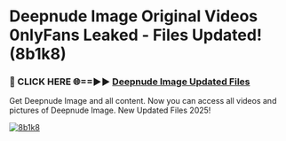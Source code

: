 # Deepnude Image Original Videos 0nlyFans Leaked - Files Updated! (8b1k8)

<h3>🔴 CLICK HERE 🌐==►► <a href="https://tinyurl.com/y5r63du9" rel="nofollow">Deepnude Image Updated Files</a></h3>

Get Deepnude Image and all content. Now you can access all videos and pictures of Deepnude Image. New Updated Files 2025!

[![8b1k8](https://i.imgur.com/UVo9nyh.gif)](https://tinyurl.com/y5r63du9)